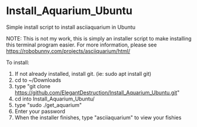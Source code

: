 # Install_Aquarium_Ubuntu
Simple install script to install asciiaquarium in Ubuntu

NOTE: This is not my work, this is simply an installer script to make installing this terminal program easier. 
For more information, please see https://robobunny.com/projects/asciiquarium/html/

To install:
1) If not already installed, install git. (ie: sudo apt install git)
2) cd to ~/Downloads
3) type "git clone https://github.com/ElegantDestruction/Install_Aquarium_Ubuntu.git"
4) cd into Install_Aquarium_Ubuntu/
5) type "sudo ./get_aquarium"
6) Enter your password
7) When the installer finishes, type "asciiaquarium" to view your fishies

